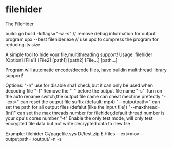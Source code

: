 # filehider

The FileHider

build:
go build -ldflags="-w -s" // remove debug information for output program
upx --best filehider.exe // use upx to compress the program for reducing its size

A simple tool to hide your file,multithreading support!
Usage: filehider [Option] [File1] [File2] [path1] [path2] [File...] [path...]

Program will automatic encode/decode files, have buildin multithread library support!

Options:
"-n" use for disable sha1 check,but it can only be used when decoding file
"-f" Remove the "\_" before the output file name
"-s" Turn on the auto rename switch,the output file name can cheat mechine prefectly
"--ext=" can reset the output file suffix (default: mp4)
"--outputpath=" can set the path for all output files (defalut:[like the input file])
"--maxthread=[int]" can set the max threads number for filehider,default thread number is your cpu's cores number
"-t" Enable the only test mode, will only test encrypted file data but not write decrypted data to new file

Example:
filehider C:/pagefile.sys D:/test.zip E:/files --ext=mov --outputpath=./output/ -n -s
